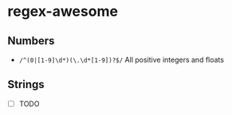 # regex-awesome

## Numbers

- `/^(0|[1-9]\d*)(\.\d*[1-9])?$/` All positive integers and floats

## Strings

- [ ] TODO
